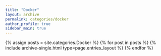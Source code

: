 ```yaml
---
title: "Docker"
layout: archive
permalink: categories/docker
author_profile: true
sidebar_main: true
---
```


{% assign posts = site.categories.Docker %}
{% for post in posts %} {% include archive-single.html type=page.entries_layout %} {% endfor %}
